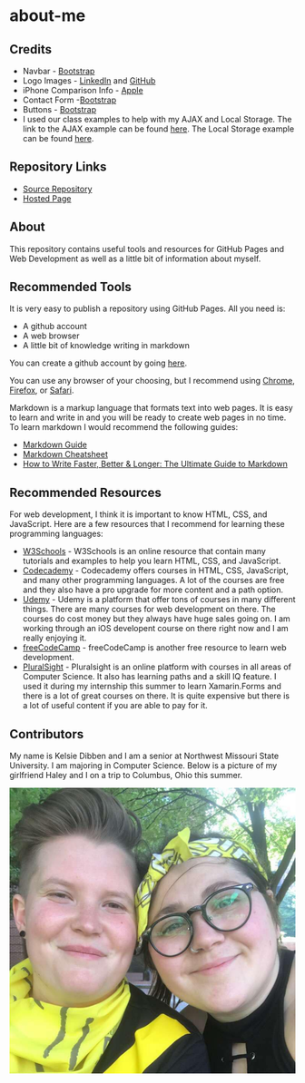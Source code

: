 # about-me

## Credits
- Navbar - [Bootstrap](https://mdbootstrap.com/docs/jquery/navigation/navbar/)
- Logo Images - [LinkedIn](https://brand.linkedin.com/downloads) and [GitHub](https://github.com/logos)
- iPhone Comparison Info - [Apple](https://www.apple.com/iphone/compare/)
- Contact Form -[Bootstrap](https://mdbootstrap.com/docs/jquery/forms/contact/)
- Buttons - [Bootstrap](https://mdbootstrap.com/docs/jquery/components/buttons/)
- I used our class examples to help with my AJAX and Local Storage. The link to the AJAX example can be found [here](https://github.com/profcase/js-gui-ajax). The Local Storage example can be found [here](https://github.com/profcase/js-gui-storage).

## Repository Links
- [Source Repository](https://github.com/kdibben/about-me)
- [Hosted Page](https://kdibben.github.io/about-me/)

## About
This repository contains useful tools and resources for GitHub Pages and Web Development as well as a little bit of information about myself. 

## Recommended Tools
It is very easy to publish a repository using GitHub Pages. All you need is:
- A github account
- A web browser
- A little bit of knowledge writing in markdown

You can create a github account by going [here](https://github.com/join).

You can use any browser of your choosing, but I recommend using [Chrome](https://www.google.com/chrome/), [Firefox](https://www.mozilla.org/en-US/firefox/), or [Safari](https://www.apple.com/safari/). 

Markdown is a markup language that formats text into web pages. It is easy to learn and write in and you will be ready to create web pages in no time. To learn markdown I would recommend the following guides:
- [Markdown Guide](https://www.markdownguide.org/)
- [Markdown Cheatsheet](https://github.com/adam-p/markdown-here/wiki/Markdown-Cheatsheet)
- [How to Write Faster, Better & Longer: The Ultimate Guide to Markdown](https://ghost.org/blog/markdown/)

## Recommended Resources
For web development, I think it is important to know HTML, CSS, and JavaScript. Here are a few resources that I recommend for learning these programming languages:
- [W3Schools](https://www.w3schools.com/) - W3Schools is an online resource that contain many tutorials and examples to help you learn HTML, CSS, and JavaScript.
- [Codecademy](https://www.codecademy.com/) - Codecademy offers courses in HTML, CSS, JavaScript, and many other programming languages. A lot of the courses are free and they also have a pro upgrade for more content and a path option. 
- [Udemy](https://www.udemy.com/courses/development/web-development/) - Udemy is a platform that offer tons of courses in many different things. There are many courses for web development on there. The courses do cost money but they always have huge sales going on. I am working through an iOS developent course on there right now and I am really enjoying it. 
- [freeCodeCamp](https://www.freecodecamp.org) - freeCodeCamp is another free resource to learn web development. 
- [PluralSight](https://www.pluralsight.com/) - Pluralsight is an online platform with courses in all areas of Computer Science. It also has learning paths and a skill IQ feature. I used it during my internship this summer to learn Xamarin.Forms and there is a lot of great courses on there. It is quite expensive but there is a lot of useful content if you are able to pay for it. 

## Contributors
My name is Kelsie Dibben and I am a senior at Northwest Missouri State University. I am majoring in Computer Science. Below is a picture of my girlfriend Haley and I on a trip to Columbus, Ohio this summer.

![](columbus.jpg)

